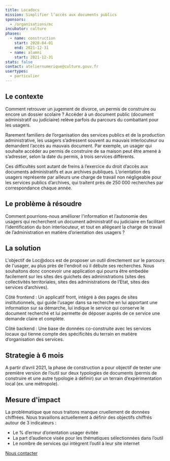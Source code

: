 ```yaml
---
title: Locadocs
mission: Simplifier l’accès aux documents publics
sponsors:
  - /organisations/mc
incubator: culture
phases:
  - name: construction
    start: 2020-04-01
    end: 2021-12-31
  - name: alumni
    start: 2021-12-31
stats: false
contact: ateliernumerique@culture.gouv.fr
usertypes:
  - particulier
---
```

## Le contexte 
Comment retrouver un jugement de divorce, un permis de construire ou encore un dossier scolaire ? Accéder à un document public (document administratif ou judiciaire) relève parfois du parcours du combattant pour les usagers.

Rarement familiers de l’organisation des services publics et de la production administrative, les usagers s’adressent souvent au mauvais interlocuteur ou demandent l’accès au mauvais document. Par exemple, un usager qui souhaite accéder au permis de construire de sa maison peut être amené à s’adresser, selon la date du permis, à trois services différents.

Ces difficultés sont autant de freins à l’exercice du droit d’accès aux documents administratifs et aux archives publiques. L’orientation des usagers  représente par ailleurs une charge de travail non négligeable pour les services publics d’archives, qui traitent près de 250 000 recherches par correspondance chaque année.


## Le problème à résoudre 
Comment pourrions-nous améliorer l'information et l’autonomie des usagers qui recherchent un document administratif ou judiciaire en facilitant l’identification du bon interlocuteur, et tout en allégeant la charge de travail de l’administration en matière d’orientation des usagers ?  

## La solution 
L'objectif de Loc@docs est de proposer un outil directement sur le parcours de l'usager, au plus près de l'endroit où il débute ses recherches. Nous souhaitons donc concevoir une application qui pourra être embedée facilement sur les sites des guichets des administrations (sites des collectivités territoriales, sites des administrations de l’Etat, sites des services d’archives).

Côté frontend : Un applicatif front, intégré à des pages de sites institutionnels, qui guide l’usager dans sa recherche en lui apportant une information sur sa démarche, lui indique le service qui conserve le document recherché et lui permette de déposer auprès de ce service une demande claire et complète. 

Côté backend : Une base de données co-construite avec les services locaux qui tienne compte des spécificités du terrain en matière d’organisation des services.

## Strategie à 6 mois
A partir d’avril 2021, la phase de construction a pour objectif de tester une première version de l’outil sur deux typologies de documents (permis de construire et une autre typologie à définir) sur un terrain d’expérimentation local (ex. une métropole).

## Mesure d'impact
La problématique que nous traitons manque cruellement de données chiffrées. 
Nous travaillons actuellement à définir des objectifs chiffrés autour de 3 indicateurs : 

* Le % d’erreur d’orientation usager évitée 
* La part d’audience visée pour les thématiques sélectionnées dans l’outil
* Le nombre de services qui intègrent l’outil à leur site internet

[Nous contacter](mailto:ateliernumerique@culture.gouv.fr)
